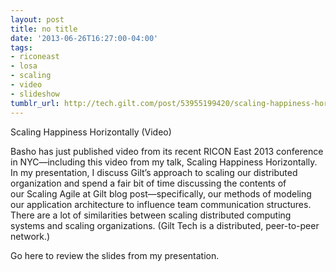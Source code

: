 ```yaml
---
layout: post
title: no title
date: '2013-06-26T16:27:00-04:00'
tags:
- riconeast
- losa
- scaling
- video
- slideshow
tumblr_url: http://tech.gilt.com/post/53955199420/scaling-happiness-horizontally-video-basho-has
---
```

Scaling Happiness Horizontally (Video)

Basho has just published video from its recent RICON East 2013 conference in NYC—including this video from my talk, Scaling Happiness Horizontally. In my presentation, I discuss Gilt’s approach to scaling our distributed organization and spend a fair bit of time discussing the contents of our Scaling Agile at Gilt blog post—specifically, our methods of modeling our application architecture to influence team communication structures. There are a lot of similarities between scaling distributed computing systems and scaling organizations. (Gilt Tech is a distributed, peer-to-peer network.)

Go here to review the slides from my presentation.
